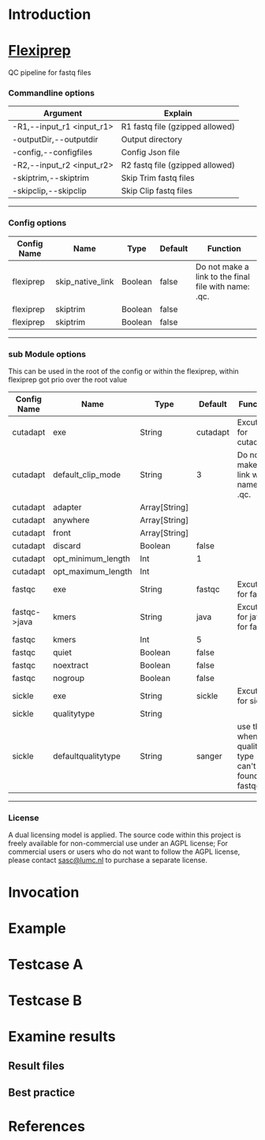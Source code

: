 # Introduction

# [Flexiprep](https://git.lumc.nl/biopet/biopet/tree/master/flexiprep)

QC pipeline for fastq files

### Commandline options


| Argument | Explain |
| -------- | ------- |
| -R1,--input_r1 <input_r1> | R1 fastq file (gzipped allowed) |
| -outputDir,--outputdir <outputdir> | Output directory |
| -config,--configfiles <configfiles> | Config Json file |
| -R2,--input_r2 <input_r2> | R2 fastq file (gzipped allowed) |
| -skiptrim,--skiptrim | Skip Trim fastq files |
| -skipclip,--skipclip | Skip Clip fastq files |

---

### Config options


| Config Name | Name |  Type | Default | Function |
| ----------- | ---- | ----- | ------- | -------- |
| flexiprep | skip_native_link |  Boolean | false | Do not make a link to the final file with name: <sample>.qc.<fastq extension> |
| flexiprep | skiptrim | Boolean | false |  |
| flexiprep | skiptrim | Boolean | false |  |

---

### sub Module options


This can be used in the root of the config or within the flexiprep, within flexiprep got prio over the root value

| Config Name | Name | Type | Default | Function |
| ----------- | ---- | ---- | ------- | -------- |
| cutadapt | exe |  String | cutadapt | Excuteble for cutadapt |
| cutadapt | default_clip_mode |  String | 3 | Do not make a link with name: <sample>.qc.<fastq extension> |
| cutadapt | adapter |  Array[String] |  |  |
| cutadapt | anywhere |  Array[String] |  |  |
| cutadapt | front |  Array[String] |  |  |
| cutadapt | discard |  Boolean | false |  |
| cutadapt | opt_minimum_length |  Int | 1 |  |
| cutadapt | opt_maximum_length | Int |  |  |
| fastqc | exe | String | fastqc | Excuteble for fastqc |
| fastqc->java | kmers |  String | java | Excuteble for java for fastqc |
| fastqc | kmers | Int | 5 |  |
| fastqc | quiet | Boolean | false |  |
| fastqc | noextract | Boolean | false |  |
| fastqc | nogroup | Boolean | false |  |
| sickle | exe | String | sickle | Excuteble for sickle |
| sickle | qualitytype | String |  |  |
| sickle | defaultqualitytype | String | sanger | use this when quality type can't be found at fastqc |

---

### License

A dual licensing model is applied. The source code within this project is freely available for non-commercial use under an AGPL license; For commercial users or users who do not want to follow the AGPL license, please contact sasc@lumc.nl to purchase a separate license.





# Invocation

# Example

# Testcase A

# Testcase B

# Examine results

## Result files

## Best practice

# References
